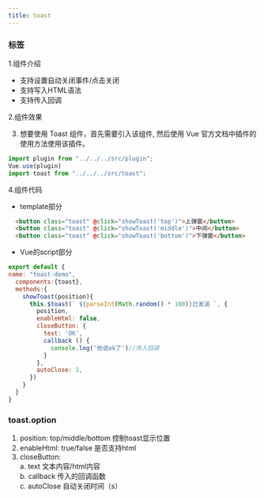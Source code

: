 ```yaml
---
title: toast
---
```

### 标签

1.组件介绍
  * 支持设置自动关闭事件/点击关闭
  * 支持写入HTML语法
  * 支持传入回调

2.组件效果

<ClientOnly>
<toast-demo></toast-demo>
</ClientOnly>

3. 想要使用 Toast 组件，首先需要引入该组件,
然后使用 Vue 官方文档中插件的使用方法使用该插件。
```js
import plugin from "../../../src/plugin";
Vue.use(plugin)
import toast from "../../../src/toast";

```
4.组件代码
* template部分
```HTML
  <button class="toast" @click="showToast('top')">上弹窗</button>
  <button class="toast" @click="showToast('middle')">中间</button>
  <button class="toast" @click="showToast('bottom')">下弹窗</button>
```
* Vue的script部分
```js
export default {
name: "toast-demo",
  components:{toast},
  methods:{
    showToast(position){
      this.$toast(` ${parseInt(Math.random() * 100)}已发送 `, {
        position,
        enableHtml: false,
        closeButton: {
          text: 'OK',
          callback () {
            console.log('他说ok了')//传入回调
          }
        },
        autoClose: 1,
      })
    }
  }
}
```
### toast.option

1. position: top/middle/bottom 控制toast显示位置
2. enableHtml: true/false 是否支持html
3. closeButton:  
   a. text  文本内容/html内容  
   b. callback  传入的回调函数  
   c. autoClose 自动关闭时间（s）
